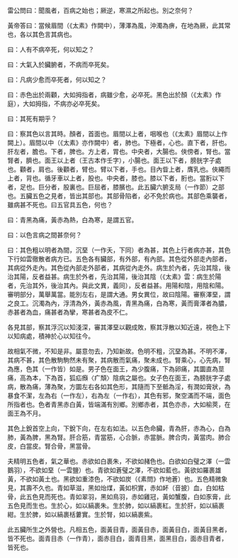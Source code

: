雷公問曰：聞風者，百病之始也；厥逆，寒濕之所起也。別之奈何？

黃帝答曰：當候眉間（《太素》作闕中），薄澤為風，沖濁為痹，在地為厥，此其常也，各以其色言其病也。

曰：人有不病卒死，何以知之？

曰：大氣入於臟腑者，不病而卒死矣。

曰：凡病少愈而卒死者，何以知之？

曰：赤色出於兩顴，大如拇指者，病雖少愈，必卒死。黑色出於顏（《太素》作庭），大如拇指，不病亦必卒死矣。

曰：其死有期乎？

曰：察其色以言其時。顏者，首面也。眉間以上者，咽喉也（《太素》眉間以上作闕上）。眉間以中（《太素》亦作闕中）者，肺也。下極者，心也。直下者，肝也。肝左者，膽也。下者，脾也。方上者，胃也。中央者，大腸也。俠傍者，腎也。當腎者，臍也。面王以上者（王古本作壬字），小腸也。面王以下者，膀胱字子處也。顴者，肩也。後顴者，臂也。臂以下者，手也。目內眥上者，膺乳也。俠繩而上者，背也。循牙車以上者，股也。中央者，膝也。膝以下者，胻也。當胻以下者，足也。巨分者，股裏也。巨屈者，膝臏也。此五臟六腑支局（一作節）之部也。五臟五色之見者，皆出其部也。其部骨陷者，必不免於病也。其部色乘襲者，雖病甚不死也。曰五官具五色，何也？

曰：青黑為痛，黃赤為熱，白為寒，是謂五官。

曰：以色言病之間甚奈何？

曰：其色粗以明者為間，沉堊（一作夭，下同）者為甚，其色上行者病亦甚，其色下行如雲徹散者病方已。五色各有臟部，有外部，有內部。其色從外部走內部者，其病從外走內。其色從內部走外部者，其病從內走外。病生於內者，先治其陰，後治其陽，反者益甚。病生於外者，先治其陽，後治其陰（《太素》雲：病生於陽者，先治其外，後治其內。與此文異，義同），反者益甚。用陽和陰，用陰和陽。審明部分，萬舉萬當。能別左右，是謂大通。男女異位，故曰陰陽。審察澤堊，謂之良工。沉濁為內，浮清為外，黃赤為風，青黑為痛，白為寒，黃而膏澤者為膿，赤甚者為血，痛甚者為攣，寒甚者為皮不仁。

各見其部，察其浮沉以知淺深，審其澤堊以觀成敗，察其浮散以知近遠，視色上下以知病處，積神於心以知往今。

故相氣不微，不知是非。屬意勿去，乃知新故。色明不粗，沉堊為甚。不明不澤，其病不甚，其色散駒駒然未有聚，其病散而氣痛，聚未成也。腎乘心，心先病，腎為應，色其（一作皆）如是。男子色在面王，為少腹痛，下為卵痛，其圜直為莖痛，高為本，下為首，狐疝㿗〈疒頽〉陰病之屬也。女子色在面王，為膀胱字子處病，散為痛，薄為聚，方圜左右各如其色形，其隨而下至骶為淫，有潤如膏狀，為暴食不潔，左為右（一作左），右為左（一作右），其色有邪，聚空滿而不端，面色所指者也。色者青黑赤白黃，皆端滿有別鄉。別鄉赤者，其色亦赤，大如榆莢，在面王為不月。

其色上銳首空上向，下銳下向，在左右如法。以五色命臟，青為肝，赤為心，白為肺，黃為脾，黑為腎。肝合筋，青當筋，心合脈，赤當脈。脾合肉，黃當肉。肺合皮，白當皮。腎合骨，黑當骨。

夫精明五色者，氣之華也。赤欲如白裹朱，不欲如赭色也。白欲如白璧之澤（一雲鵝羽），不欲如堊（一雲鹽）也。青欲如蒼璧之澤，不欲如藍也。黃欲如羅裹雄黃，不欲如黃土也。黑欲如重漆色，不欲如炭（《素問》作地蒼）也。五色精微象見，其壽不久也。青如草滋，黑如炲煤，黃如枳實，赤如衃（音披）血，白如枯骨，此五色見而死也。青如翠羽，黑如鳥羽，赤如雞冠，黃如蟹腹，白如豕膏，此五色見而生也。生於心，如以縞裹朱。生於肺，如以縞裹紅。生於肝，如以縞裹紺。生於脾，如以縞裹栝蔞實。生於腎，如以縞裹紫。

此五臟所生之外營也。凡相五色，面黃目青，面黃目赤，面黃目白，面黃目黑者，皆不死也。面青目赤（一作青），面赤目白，面青目黑，面黑目白，面赤目青者，皆死也。